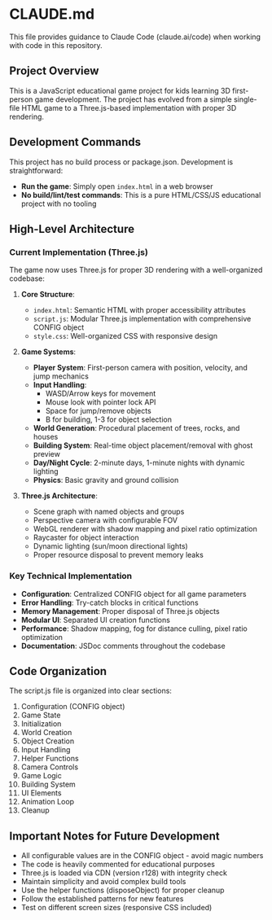 # CLAUDE.md

This file provides guidance to Claude Code (claude.ai/code) when working with code in this repository.

## Project Overview

This is a JavaScript educational game project for kids learning 3D first-person game development. The project has evolved from a simple single-file HTML game to a Three.js-based implementation with proper 3D rendering.

## Development Commands

This project has no build process or package.json. Development is straightforward:

- **Run the game**: Simply open `index.html` in a web browser
- **No build/lint/test commands**: This is a pure HTML/CSS/JS educational project with no tooling

## High-Level Architecture

### Current Implementation (Three.js)

The game now uses Three.js for proper 3D rendering with a well-organized codebase:

1. **Core Structure**:
   - `index.html`: Semantic HTML with proper accessibility attributes
   - `script.js`: Modular Three.js implementation with comprehensive CONFIG object
   - `style.css`: Well-organized CSS with responsive design

2. **Game Systems**:
   - **Player System**: First-person camera with position, velocity, and jump mechanics
   - **Input Handling**: 
     - WASD/Arrow keys for movement
     - Mouse look with pointer lock API
     - Space for jump/remove objects
     - B for building, 1-3 for object selection
   - **World Generation**: Procedural placement of trees, rocks, and houses
   - **Building System**: Real-time object placement/removal with ghost preview
   - **Day/Night Cycle**: 2-minute days, 1-minute nights with dynamic lighting
   - **Physics**: Basic gravity and ground collision

3. **Three.js Architecture**:
   - Scene graph with named objects and groups
   - Perspective camera with configurable FOV
   - WebGL renderer with shadow mapping and pixel ratio optimization
   - Raycaster for object interaction
   - Dynamic lighting (sun/moon directional lights)
   - Proper resource disposal to prevent memory leaks

### Key Technical Implementation

- **Configuration**: Centralized CONFIG object for all game parameters
- **Error Handling**: Try-catch blocks in critical functions
- **Memory Management**: Proper disposal of Three.js objects
- **Modular UI**: Separated UI creation functions
- **Performance**: Shadow mapping, fog for distance culling, pixel ratio optimization
- **Documentation**: JSDoc comments throughout the codebase

## Code Organization

The script.js file is organized into clear sections:
1. Configuration (CONFIG object)
2. Game State
3. Initialization
4. World Creation
5. Object Creation
6. Input Handling
7. Helper Functions
8. Camera Controls
9. Game Logic
10. Building System
11. UI Elements
12. Animation Loop
13. Cleanup

## Important Notes for Future Development

- All configurable values are in the CONFIG object - avoid magic numbers
- The code is heavily commented for educational purposes
- Three.js is loaded via CDN (version r128) with integrity check
- Maintain simplicity and avoid complex build tools
- Use the helper functions (disposeObject) for proper cleanup
- Follow the established patterns for new features
- Test on different screen sizes (responsive CSS included)